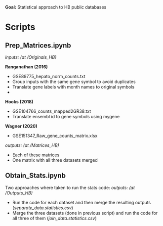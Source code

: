 **Goal:** Statistical approach to HB public databases

# Scripts
## Prep_Matrices.ipynb
*inputs: (at /Originals_HB)*

**Ranganathan (2016)**

* GSE89775_hepato_norm_counts.txt
* Group inputs with the same gene symbol to avoid duplicates
* Translate gene labels with month names to original symbols
*
**Hooks (2018)**

* GSE104766_counts_mapped2GR38.txt
* Translate ensembl id to gene symbols using mygene

**Wagner (2020)**

* GSE151347_Raw_gene_counts_matrix.xlsx

*outputs: (at /Matrices_HB)*

* Each of these matrices
* One matrix with all three datasets merged

## Obtain_Stats.ipynb
Two approaches where taken to run the stats code:
*outputs: (at /Outputs_HB)*

* Run the code for each dataset and then merge the resulting outputs (*separate_data.statistics.csv*)
* Merge the three datasets (done in previous script) and run the code for all three of them (*join_data.statistics.csv*)
